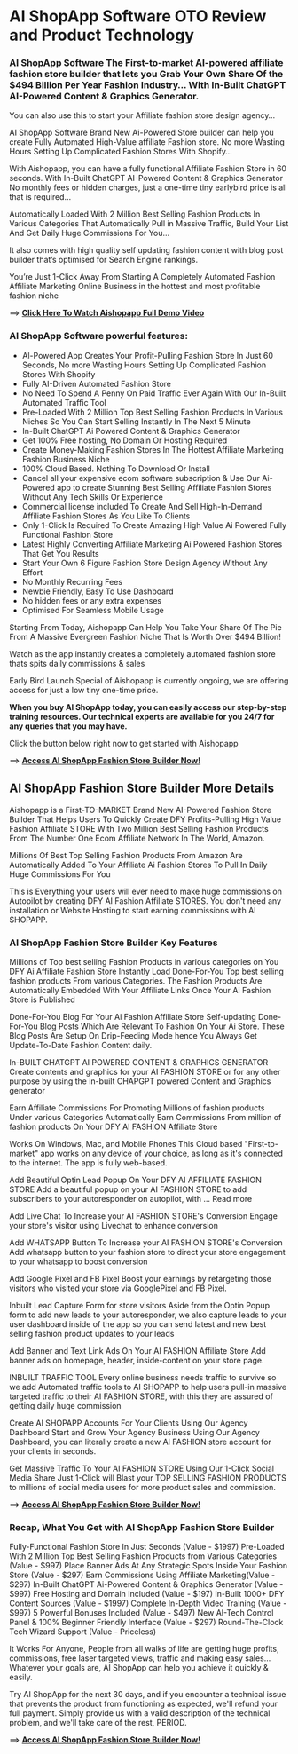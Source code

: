 # AI ShopApp Software OTO Review and Product Technology

### AI ShopApp Software The First-to-market AI-powered affiliate fashion store builder that lets you Grab Your Own Share Of the $494 Billion Per Year Fashion Industry… With In-Built ChatGPT AI-Powered Content & Graphics Generator. 
You can also use this to start your Affiliate fashion store design agency…

AI ShopApp Software Brand New Ai-Powered Store builder can help you create Fully Automated High-Value affiliate Fashion store. No more Wasting Hours Setting Up Complicated Fashion Stores With Shopify…

With Aishopapp, you can have a fully functional Affiliate Fashion Store in 60 seconds. With In-Built ChatGPT AI-Powered Content & Graphics Generator
No monthly fees or hidden charges, just a one-time tiny earlybird price is all that is required… 

Automatically Loaded With 2 Million Best Selling Fashion Products In Various Categories That
Automatically Pull in Massive Traffic, Build Your List And Get Daily Huge Commissions For You…

It also comes with high quality self updating fashion content with blog post builder that’s optimised for Search Engine rankings.

You’re Just 1-Click Away From Starting A Completely Automated Fashion Affiliate Marketing Online Business in the hottest and most profitable fashion niche

==> [**Click Here To Watch Aishopapp Full Demo Video**](https://warriorplus.com/o2/a/k2j0xkb/0)

### AI ShopApp Software powerful features:

- Al-Powered App Creates Your Profit-Pulling Fashion Store In Just 60 Seconds, No more Wasting Hours Setting Up Complicated Fashion Stores With Shopify
- Fully AI-Driven Automated Fashion Store
- No Need To Spend A Penny On Paid Traffic Ever Again With Our In-Built Automated Traffic Tool
- Pre-Loaded With 2 Million Top Best Selling Fashion Products In Various Niches So You Can Start Selling Instantly In The Next 5 Minute
- In-Built ChatGPT Ai Powered Content & Graphics Generator
- Get 100% Free hosting, No Domain Or Hosting Required
- Create Money-Making Fashion Stores In The Hottest Affiliate Marketing Fashion Business Niche
- 100% Cloud Based. Nothing To Download Or Install
- Cancel all your expensive ecom software subscription & Use Our Ai-Powered app to create Stunning Best Selling Affiliate Fashion Stores Without Any Tech Skills Or Experience
- Commercial license included To Create And Sell High-In-Demand Affiliate Fashion Stores As You Like To Clients
- Only 1-Click Is Required To Create Amazing High Value Ai Powered Fully Functional Fashion Store
- Latest Highly Converting Affiliate Marketing Ai Powered Fashion Stores That Get You Results
- Start Your Own 6 Figure Fashion Store Design Agency Without Any Effort
- No Monthly Recurring Fees 
- Newbie Friendly, Easy To Use Dashboard
- No hidden fees or any extra expenses
- Optimised For Seamless Mobile Usage

Starting From Today, Aishopapp Can Help You Take Your Share Of The Pie From A Massive Evergreen Fashion Niche That Is Worth Over $494 Billion!

Watch as the app instantly creates a completely automated fashion store thats spits daily commissions & sales

Early Bird Launch Special of Aishopapp is currently ongoing, we are offering access for just a low tiny one-time price.

**When you buy AI ShopApp today, you can easily access our step-by-step training resources. Our technical experts are available for you 24/7 for any queries that you may have.**

Click the button below right now to get started with Aishopapp

==> [**Access AI ShopApp Fashion Store Builder Now!**](https://warriorplus.com/o2/a/k2j0xkb/0)


## AI ShopApp Fashion Store Builder More Details

Aishopapp is a First-TO-MARKET Brand New AI-Powered Fashion Store Builder That Helps Users To Quickly Create DFY Profits-Pulling High Value Fashion Affiliate STORE With Two Million Best Selling Fashion Products From The Number One Ecom Affiliate Network In The World, Amazon. 

Millions Of Best Top Selling Fashion Products From Amazon Are Automatically Added To Your Affiliate Ai Fashion Stores To Pull In Daily Huge Commissions For You

This is Everything your users will ever need to make huge commissions on Autopilot by creating DFY AI Fashion Affiliate STORES. You don't need any installation or Website Hosting to start earning commissions with AI SHOPAPP.

### AI ShopApp Fashion Store Builder Key Features

Millions of Top best selling Fashion Products in various categories on You DFY Ai Affiliate Fashion Store
Instantly Load Done-For-You Top best selling fashion products From various Categories. The Fashion Products Are Automatically Embedded With Your Affiliate Links Once Your Ai Fashion Store is Published

Done-For-You Blog For Your Ai Fashion Affiliate Store
Self-updating Done-For-You Blog Posts Which Are Relevant To Fashion On Your Ai Store. These Blog Posts Are Setup On Drip-Feeding Mode hence You Always Get Update-To-Date Fashion Content daily.

In-BUILT CHATGPT AI POWERED CONTENT & GRAPHICS GENERATOR
Create contents and graphics for your AI FASHION STORE or for any other purpose by using the in-built CHAPGPT powered Content and Graphics generator

Earn Affiliate Commissions For Promoting Millions of fashion products Under various Categories
Automatically Earn Commissions From million of fashion products On Your DFY AI FASHION Affiliate Store

Works On Windows, Mac, and Mobile Phones
This Cloud based "First-to-market" app works on any device of your choice, as long as it's connected to the internet. The app is fully web-based.

Add Beautiful Optin Lead Popup On Your DFY AI AFFILIATE FASHION STORE
Add a beautiful popup on your AI FASHION STORE to add subscribers to your autoresponder on autopilot, with ...
Read more

Add Live Chat To Increase your AI FASHION STORE's Conversion
Engage your store's visitor using Livechat to enhance conversion

Add WHATSAPP Button To Increase your AI FASHION STORE's Conversion
Add whatsapp button to your fashion store to direct your store engagement to your whatsapp to boost conversion

Add Google Pixel and FB Pixel
Boost your earnings by retargeting those visitors who visited your store via GooglePixel and FB Pixel.

Inbuilt Lead Capture Form for store visitors
Aside from the Optin Popup form to add new leads to your autoresponder, we also capture leads to your user dashboard inside of the app so you can send latest and new best selling fashion product updates to your leads

Add Banner and Text Link Ads On Your AI FASHION Affiliate Store
Add banner ads on homepage, header, inside-content on your store page.

INBUILT TRAFFIC TOOL
Every online business needs traffic to survive so we add Automated traffic tools to AI SHOPAPP to help users pull-in massive targeted traffic to their AI FASHION STORE, with this they are assured of getting daily huge commission

Create AI SHOPAPP Accounts For Your Clients Using Our Agency Dashboard
Start and Grow Your Agency Business Using Our Agency Dashboard, you can literally create a new AI FASHION store account for your clients in seconds.

Get Massive Traffic To Your AI FASHION STORE Using Our 1-Click Social Media Share
Just 1-Click will Blast your TOP SELLING FASHION PRODUCTS to millions of social media users for more product sales and commission.

==> [**Access AI ShopApp Fashion Store Builder Now!**](https://warriorplus.com/o2/a/k2j0xkb/0)


### Recap, What You Get with AI ShopApp Fashion Store Builder 
 
Fully-Functional Fashion Store In Just Seconds (Value - $1997)
Pre-Loaded With 2 Million Top Best Selling Fashion Products from Various Categories (Value - $997)
Place Banner Ads At Any Strategic Spots Inside Your Fashion Store (Value - $297)
Earn Commissions Using Affiliate Marketing(Value - $297)
In-Built ChatGPT Ai-Powered Content & Graphics Generator (Value - $997)
Free Hosting and Domain Included (Value - $197)
In-Built 1000+ DFY Content Sources (Value - $1997)
Complete In-Depth Video Training (Value - $997)
5 Powerful Bonuses Included (Value - $497)
New AI-Tech Control Panel & 100% Beginner Friendly Interface (Value - $297)
Round-The-Clock Tech Wizard Support (Value - Priceless)

It Works For Anyone, People from all walks of life are getting huge profits, commissions, free laser targeted views, traffic and making easy sales...
Whatever your goals are, AI ShopApp can help you achieve it quickly & easily.

Try AI ShopApp for the next 30 days, and if you encounter a technical issue that prevents the product from functioning as expected, we'll refund your full payment. Simply provide us with a valid description of the technical problem, and we'll take care of the rest, PERIOD.

==> [**Access AI ShopApp Fashion Store Builder Now!**](https://warriorplus.com/o2/a/k2j0xkb/0)
